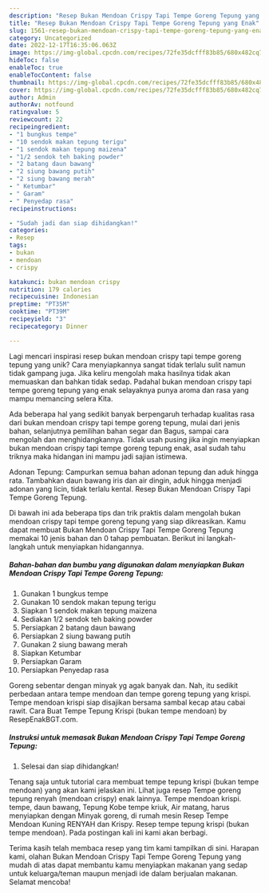 ```yaml
---
description: "Resep Bukan Mendoan Crispy Tapi Tempe Goreng Tepung yang Enak"
title: "Resep Bukan Mendoan Crispy Tapi Tempe Goreng Tepung yang Enak"
slug: 1561-resep-bukan-mendoan-crispy-tapi-tempe-goreng-tepung-yang-enak
category: Uncategorized
date: 2022-12-17T16:35:06.063Z
image: https://img-global.cpcdn.com/recipes/72fe35dcfff83b85/680x482cq70/bukan-mendoan-crispy-tapi-tempe-goreng-tepung-foto-resep-utama.jpg
hideToc: false
enableToc: true
enableTocContent: false
thumbnail: https://img-global.cpcdn.com/recipes/72fe35dcfff83b85/680x482cq70/bukan-mendoan-crispy-tapi-tempe-goreng-tepung-foto-resep-utama.jpg
cover: https://img-global.cpcdn.com/recipes/72fe35dcfff83b85/680x482cq70/bukan-mendoan-crispy-tapi-tempe-goreng-tepung-foto-resep-utama.jpg
author: Admin
authorAv: notfound
ratingvalue: 5
reviewcount: 22
recipeingredient:
- "1 bungkus tempe"
- "10 sendok makan tepung terigu"
- "1 sendok makan tepung maizena"
- "1/2 sendok teh baking powder"
- "2 batang daun bawang"
- "2 siung bawang putih"
- "2 siung bawang merah"
- " Ketumbar"
- " Garam"
- " Penyedap rasa"
recipeinstructions:

- "Sudah jadi dan siap dihidangkan!"
categories:
- Resep
tags:
- bukan
- mendoan
- crispy

katakunci: bukan mendoan crispy 
nutrition: 179 calories
recipecuisine: Indonesian
preptime: "PT35M"
cooktime: "PT39M"
recipeyield: "3"
recipecategory: Dinner

---
```





Lagi mencari inspirasi resep bukan mendoan crispy tapi tempe goreng tepung yang unik? Cara menyiapkannya sangat tidak terlalu sulit namun tidak gampang juga. Jika keliru mengolah maka hasilnya tidak akan memuaskan dan bahkan tidak sedap. Padahal bukan mendoan crispy tapi tempe goreng tepung yang enak selayaknya punya aroma dan rasa yang mampu memancing selera Kita.





Ada beberapa hal yang sedikit banyak berpengaruh terhadap kualitas rasa dari bukan mendoan crispy tapi tempe goreng tepung, mulai dari jenis bahan, selanjutnya pemilihan bahan segar dan Bagus, sampai cara mengolah dan menghidangkannya. Tidak usah pusing jika ingin menyiapkan bukan mendoan crispy tapi tempe goreng tepung enak,      asal sudah tahu triknya maka hidangan ini mampu jadi sajian istimewa.














Adonan Tepung: Campurkan semua bahan adonan tepung dan aduk hingga rata. Tambahkan daun bawang iris dan air dingin, aduk hingga menjadi adonan yang licin, tidak terlalu kental. Resep Bukan Mendoan Crispy Tapi Tempe Goreng Tepung.






Di bawah ini ada beberapa tips dan trik praktis dalam mengolah bukan mendoan crispy tapi tempe goreng tepung yang siap dikreasikan. Kamu dapat membuat Bukan Mendoan Crispy Tapi Tempe Goreng Tepung memakai 10 jenis bahan dan 0 tahap pembuatan. Berikut ini langkah-langkah untuk menyiapkan hidangannya.

<!--inarticleads1-->

##### Bahan-bahan dan bumbu yang digunakan dalam menyiapkan Bukan Mendoan Crispy Tapi Tempe Goreng Tepung:

1. Gunakan 1 bungkus tempe
1. Gunakan 10 sendok makan tepung terigu
1. Siapkan 1 sendok makan tepung maizena
1. Sediakan 1/2 sendok teh baking powder
1. Persiapkan 2 batang daun bawang
1. Persiapkan 2 siung bawang putih
1. Gunakan 2 siung bawang merah
1. Siapkan  Ketumbar
1. Persiapkan  Garam
1. Persiapkan  Penyedap rasa


Goreng sebentar dengan minyak yg agak banyak dan. Nah, itu sedikit perbedaan antara tempe mendoan dan tempe goreng tepung yang krispi. Tempe mendoan krispi siap disajikan bersama sambal kecap atau cabai rawit. Cara Buat Tempe Tepung Krispi (bukan tempe mendoan) by ResepEnakBGT.com. 

<!--inarticleads2-->

##### Instruksi untuk memasak Bukan Mendoan Crispy Tapi Tempe Goreng Tepung:


1. Selesai dan siap dihidangkan!

Tenang saja untuk tutorial cara membuat tempe tepung krispi (bukan tempe mendoan) yang akan kami jelaskan ini. Lihat juga resep Tempe goreng tepung renyah (mendoan crispy) enak lainnya. Tempe mendoan krispi. tempe, daun bawang, Tepung Kobe tempe kriuk, Air matang, harus menyiapkan dengan Minyak goreng, di rumah mesin Resep Tempe Mendoan Kuning RENYAH dan Krispy. Resep tempe tepung krispi (bukan tempe mendoan). Pada postingan kali ini kami akan berbagi. 

Terima kasih telah membaca resep yang tim kami tampilkan di sini. Harapan kami, olahan Bukan Mendoan Crispy Tapi Tempe Goreng Tepung yang mudah di atas dapat membantu kamu menyiapkan makanan yang sedap untuk keluarga/teman maupun menjadi ide dalam berjualan makanan. Selamat mencoba!
